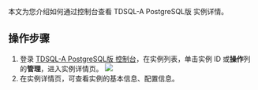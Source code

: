
本文为您介绍如何通过控制台查看 TDSQL-A PostgreSQL版 实例详情。

## 操作步骤
1. 登录 [TDSQL-A  PostgreSQL版 控制台](https://console.cloud.tencent.com/tdsqla/tdapg)，在实例列表，单击实例 ID 或**操作**列的**管理**，进入实例详情页。
![](https://main.qcloudimg.com/raw/8e458593fec43a6cfaaf93da60f29f61.png)
2. 在实例详情页，可查看实例的基本信息、配置信息。

